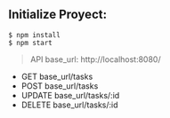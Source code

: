 ## Initialize Proyect:

```
$ npm install
$ npm start

```

> API
> base_url: http://localhost:8080/

- GET base_url/tasks
- POST base_url/tasks
- UPDATE base_url/tasks/:id
- DELETE base_url/tasks/:id
